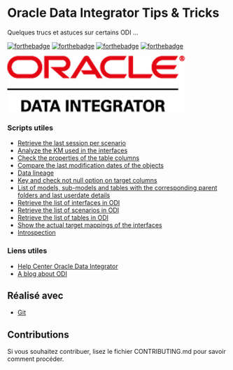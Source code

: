 # Oracle Data Integrator Tips & Tricks

Quelques trucs et astuces sur certains ODI ...

[![forthebadge](https://forthebadge.com/images/badges/you-didnt-ask-for-this.svg)](http://forthebadge.com) [![forthebadge](https://forthebadge.com/images/badges/contains-technical-debt.svg)](http://forthebadge.com)  [![forthebadge](https://forthebadge.com/images/badges/check-it-out.svg)](http://forthebadge.com)  [![forthebadge](https://forthebadge.com/images/badges/built-with-love.svg)](http://forthebadge.com)

![Oracle Data Integrator](./images/odi-logo-128.png)

### Scripts utiles

* [Retrieve the last session per scenario](./scripts/retrieve-last-session-per-scenario.sql)
* [Analyze the KM used in the interfaces](./scripts/analyze-km.sql)
* [Check the properties of the table columns](./scripts/check-properties-of-columns.sql)
* [Compare the last modification dates of the objects](./scripts/compare-last-modification-date.sql)
* [Data lineage](./scripts/data-lineage.sql)
* [Key and check not null option on target columns](./scripts/key-and-cnn-option-on-target-columns.sql)
* [List of models, sub-models and tables with the corresponding parent folders and last userdate details](./scripts/list-models.sql)
* [Retrieve the list of interfaces in ODI](./scripts/retrieve-interfaces.sql)
* [Retrieve the list of scenarios in ODI](./scripts/retrieve-scenarios.sql)
* [Retrieve the list of tables in ODI](./scripts/retrieve-tables.sql)
* [Show the actual target mappings of the interfaces](./scripts/show-actual-target-mappings.sql)
* [Introspection](./scripts/introspection.sql)

### Liens utiles

* [Help Center Oracle Data Integrator](https://docs.oracle.com/en/middleware/fusion-middleware/data-integrator/index.html)
* [A blog about ODI](https://www.clearpeaks.com/?s=odi)

## Réalisé avec

* [Git](https://git-scm.com)

## Contributions

Si vous souhaitez contribuer, lisez le fichier CONTRIBUTING.md pour savoir comment procéder.
